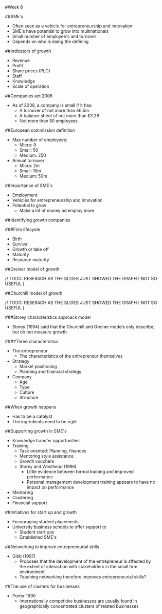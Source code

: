 #Week 8

##SME's

* Often seen as a vehicle for entrepreneurship and innovation
* SME's have potential to grow into multinationals
* Small number of employee's and turnover
* Depends on who is doing the defining


##Indicators of growth
* Revenue
* Profit
* Share prices (PLC)
* Staff
* Knowledge
* Scale of operation

##Companies act 2006
* As of 2008, a company is small if it has:
	* A turnover of not more than £6.5m
	* A balance sheet of not more than £3.26
	* Not more than 50 employees

##European commission definition
* Max number of employees:
	* Micro: 9
	* Small: 50
	* Medium: 250
* Annual turnover
	* Micro: 2m
	* Small: 10m
	* Medium: 50m

##Importance of SME's
* Employment
* Vehicles for entrepreneurship and innovation
* Potential to grow
	* Make a lot of money ad employ more

##Identifying growth companies

###Firm lifecycle
* Birth
* Survival
* Growth or take off
* Maturity
* Resource maturity

##Greiner model of growth

// TODO: RESERACH AS THE SLIDES JUST SHOWED THE GRAPH ( NOT SO USEFUL )

##Churchill model of growth

// TODO: RESERACH AS THE SLIDES JUST SHOWED THE GRAPH ( NOT SO USEFUL )

###Storey characteristics approack model
* Storey (1994) said that the Churchill and Greiner models only describe, but do not measure growth

####Three characteristics
* The entrepreneur
	* The characteristics of the entrepreneur themselves
* Strategy
	* Market positioning
	* Planning and financial strategy
* Company
	* Age
	* Type
	* Culture
	* Structure

##When growth happens
* Has to be a catalyst
* The ingredients need to be right

##Supporting growth in SME's
* Knowledge transfer opportunities
* Training
	* Task oriented: Planning, finances
	* Mentoring style assistance
	* Growth vouchers
	* Storey and Westhead (1996)
		* Little evidence between formal training and improved performance
		* Personal management development training appears to have no impact on performance
* Mentoring
* Clustering
* Financial support

##Initiatives for start up and growth
* Encouraging student placements
* University business schools to offer support to
	* Student start ups
	* Established SME's

##Networking to improve entrepreneurial skills
* Gibb (1997)
	* Proposes that the development of the entrepreneur is affected by the extent of interaction with stakeholders in the small firm environment
	* Teaching networking therefore improves entrepreneurial skills? 

##The use of clusters for businesses
* Porter 1990
	* Internationally competitive businesses are usually found in geographically concentrated clusters of related businesses